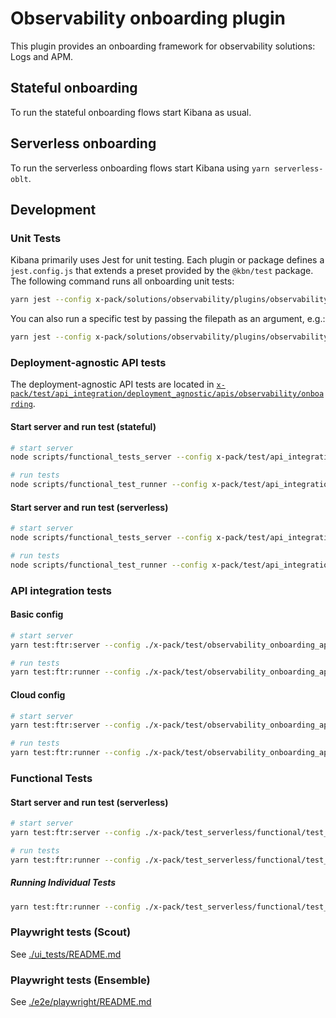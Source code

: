 # Observability onboarding plugin

This plugin provides an onboarding framework for observability solutions: Logs and APM.

## Stateful onboarding

To run the stateful onboarding flows start Kibana as usual.

## Serverless onboarding

To run the serverless onboarding flows start Kibana using `yarn serverless-oblt`.

## Development

### Unit Tests

Kibana primarily uses Jest for unit testing. Each plugin or package defines a `jest.config.js` that extends a preset provided by the `@kbn/test` package. The following command runs all onboarding unit tests:

```sh
yarn jest --config x-pack/solutions/observability/plugins/observability_onboarding/jest.config.js
```

You can also run a specific test by passing the filepath as an argument, e.g.:

```sh
yarn jest --config x-pack/solutions/observability/plugins/observability_onboarding/jest.config.js x-pack/solutions/observability/plugins/observability_onboarding/public/application/header/custom_header.test.tsx
```

### Deployment-agnostic API tests

The deployment-agnostic API tests are located in [`x-pack/test/api_integration/deployment_agnostic/apis/observability/onboarding`](/x-pack/test/api_integration/deployment_agnostic/apis/observability/onboarding/).

#### Start server and run test (stateful)

```sh
# start server
node scripts/functional_tests_server --config x-pack/test/api_integration/deployment_agnostic/configs/stateful/oblt.stateful.config.ts

# run tests
node scripts/functional_test_runner --config x-pack/test/api_integration/deployment_agnostic/configs/stateful/oblt.stateful.config.ts --include ./x-pack/test/api_integration/deployment_agnostic/apis/observability/onboarding/index.ts
```

#### Start server and run test (serverless)

```sh
# start server
node scripts/functional_tests_server --config x-pack/test/api_integration/deployment_agnostic/configs/serverless/oblt.serverless.config.ts

# run tests
node scripts/functional_test_runner --config x-pack/test/api_integration/deployment_agnostic/configs/serverless/oblt.serverless.config.ts --include ./x-pack/test/api_integration/deployment_agnostic/apis/observability/onboarding/index.ts
```

### API integration tests

#### Basic config
```sh
# start server
yarn test:ftr:server --config ./x-pack/test/observability_onboarding_api_integration/basic/config.ts

# run tests
yarn test:ftr:runner --config ./x-pack/test/observability_onboarding_api_integration/basic/config.ts --include ./x-pack/test/observability_onboarding_api_integration/tests/index.ts
```

#### Cloud config
```sh
# start server
yarn test:ftr:server --config ./x-pack/test/observability_onboarding_api_integration/cloud/config.ts

# run tests
yarn test:ftr:runner --config ./x-pack/test/observability_onboarding_api_integration/cloud/config.ts --include ./x-pack/test/observability_onboarding_api_integration/tests/index.ts
```

### Functional Tests

#### Start server and run test (serverless)
```sh
# start server
yarn test:ftr:server --config ./x-pack/test_serverless/functional/test_suites/observability/config.ts

# run tests
yarn test:ftr:runner --config ./x-pack/test_serverless/functional/test_suites/observability/config.ts --include ./x-pack/test_serverless/functional/test_suites/observability/onboarding/index.ts
```

##### Running Individual Tests
```sh
yarn test:ftr:runner --config ./x-pack/test_serverless/functional/test_suites/observability/config.ts --include ./x-pack/test_serverless/functional/test_suites/observability/onboarding/index.ts/$1
```

### Playwright tests (Scout)
See [./ui_tests/README.md](./ui_tests/README.md)


### Playwright tests (Ensemble)
See [./e2e/playwright/README.md](./e2e/playwright/README.md)